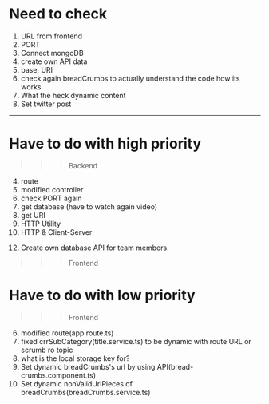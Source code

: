 # Need to check
1. URL from frontend
2. PORT
3. Connect mongoDB
4. create own API data
5. base, URI
6. check again breadCrumbs to actually understand the code how its works
7. What the heck dynamic content
8. Set twitter post
---
# Have to do with high priority
>>> Backend
<!-- 1. set API_KEY -->
<!-- 2. get API_GET -->
<!-- 3. check base -->
4. route
5. modified controller
6. check PORT again
7. get database (have to watch again video)
8. get URI
9. HTTP Utility
10. HTTP & Client-Server
<!-- 11. fixed /api/api route -->
12. Create own database API for team members.
>>> Frontend
<!-- 1. set min screen css(625px, 625px) -->
<!-- 2. set footer for category page -->
<!-- 3. set area for component -->
<!-- 4. split category and documentation page & component -->
<!-- 5. fix bug frontend html, css -->
<!-- 6. check again title to totally understand the code how its works -->
# Have to do with low priority
>>> Frontend
<!-- 1. edit sidebar -->
<!-- 2. edit side-nav-bar -->
<!-- 3. set footer for home page -->
<!-- 4. re-construction folder -->
<!-- 5. fixed footer go to bottom of the home page -->
6. modified route(app.route.ts)
7. fixed crrSubCategory(title.service.ts) to be dynamic with route URL or scrumb ro topic
8. what is the local storage key for?
9. Set dynamic breadCrumbs's url by using API(bread-crumbs.component.ts)
10. Set dynamic nonValidUrlPieces of breadCrumbs(breadCrumbs.service.ts) 

